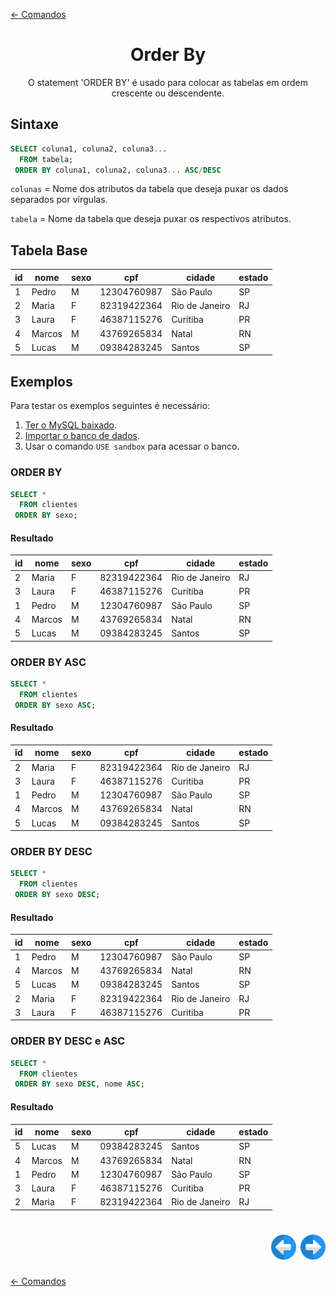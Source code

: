 [← Comandos](./comandos.md#comandos)

<h1 align="center">Order By</h1>
<p align="center">O statement 'ORDER BY' é usado para colocar as tabelas em ordem crescente ou descendente.</p>

## Sintaxe

```sql
SELECT coluna1, coluna2, coluna3...
  FROM tabela;
 ORDER BY coluna1, coluna2, coluna3... ASC/DESC
```

```colunas``` = Nome dos atributos da tabela que deseja puxar os dados separados por vírgulas.

```tabela``` = Nome da tabela que deseja puxar os respectivos atributos.

## Tabela Base

| id | nome   | sexo | cpf         | cidade         | estado |
|----|--------|------|-------------|----------------|--------|
|  1 | Pedro  | M    | 12304760987 | São Paulo      | SP     |
|  2 | Maria  | F    | 82319422364 | Rio de Janeiro | RJ     |
|  3 | Laura  | F    | 46387115276 | Curitiba       | PR     |
|  4 | Marcos | M    | 43769265834 | Natal          | RN     |
|  5 | Lucas  | M    | 09384283245 | Santos         | SP     |

## Exemplos

Para testar os exemplos seguintes é necessário:

1. [Ter o MySQL baixado](../../ambiente_de_trabalho/instalando_o_mysql_server.md#instalando-o-mysql-server).
2. [Importar o banco de dados](../iniciando/iniciando.md#iniciando).
3. Usar o comando ```USE sandbox``` para acessar o banco.

### ORDER BY

```sql
SELECT *
  FROM clientes
 ORDER BY sexo;
```

#### Resultado

| id | nome   | sexo | cpf         | cidade         | estado |
|----|--------|------|-------------|----------------|--------|
|  2 | Maria  | F    | 82319422364 | Rio de Janeiro | RJ     |
|  3 | Laura  | F    | 46387115276 | Curitiba       | PR     |
|  1 | Pedro  | M    | 12304760987 | São Paulo      | SP     |
|  4 | Marcos | M    | 43769265834 | Natal          | RN     |
|  5 | Lucas  | M    | 09384283245 | Santos         | SP     |

### ORDER BY ASC

```sql
SELECT *
  FROM clientes
 ORDER BY sexo ASC;
```

#### Resultado

| id | nome   | sexo | cpf         | cidade         | estado |
|----|--------|------|-------------|----------------|--------|
|  2 | Maria  | F    | 82319422364 | Rio de Janeiro | RJ     |
|  3 | Laura  | F    | 46387115276 | Curitiba       | PR     |
|  1 | Pedro  | M    | 12304760987 | São Paulo      | SP     |
|  4 | Marcos | M    | 43769265834 | Natal          | RN     |
|  5 | Lucas  | M    | 09384283245 | Santos         | SP     |

### ORDER BY DESC

```sql
SELECT *
  FROM clientes
 ORDER BY sexo DESC;
```

#### Resultado

| id | nome   | sexo | cpf         | cidade         | estado |
|----|--------|------|-------------|----------------|--------|
|  1 | Pedro  | M    | 12304760987 | São Paulo      | SP     |
|  4 | Marcos | M    | 43769265834 | Natal          | RN     |
|  5 | Lucas  | M    | 09384283245 | Santos         | SP     |
|  2 | Maria  | F    | 82319422364 | Rio de Janeiro | RJ     |
|  3 | Laura  | F    | 46387115276 | Curitiba       | PR     |

### ORDER BY DESC e ASC

```sql
SELECT *
  FROM clientes
 ORDER BY sexo DESC, nome ASC;
```

#### Resultado

| id | nome   | sexo | cpf         | cidade         | estado |
|----|--------|------|-------------|----------------|--------|
|  5 | Lucas  | M    | 09384283245 | Santos         | SP     |
|  4 | Marcos | M    | 43769265834 | Natal          | RN     |
|  1 | Pedro  | M    | 12304760987 | São Paulo      | SP     |
|  3 | Laura  | F    | 46387115276 | Curitiba       | PR     |
|  2 | Maria  | F    | 82319422364 | Rio de Janeiro | RJ     |

<h1 align="right">
<a href="./where.md#where"><img src="../../../images/previous-arrow.svg" alt="previous" width="40px"></a>
<a href="./insert_into.md#insert-into"><img src="../../../images/next-arrow.svg" alt="next" width="40px"></a>
</h1>

[← Comandos](./comandos.md#comandos)
